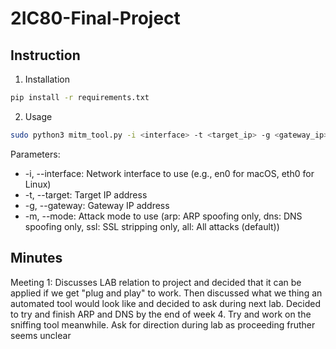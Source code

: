 # 2IC80-Final-Project

## Instruction
1. Installation
```bash
pip install -r requirements.txt
```

2. Usage
```bash
sudo python3 mitm_tool.py -i <interface> -t <target_ip> -g <gateway_ip> -m <mode>
```
Parameters:
- -i, --interface: Network interface to use (e.g., en0 for macOS, eth0 for Linux)
- -t, --target: Target IP address
- -g, --gateway: Gateway IP address
- -m, --mode: Attack mode to use (arp: ARP spoofing only, dns: DNS spoofing only, ssl: SSL stripping only, all: All attacks (default))
## Minutes
Meeting 1:
Discusses LAB relation to project and decided that it can be applied if we get "plug and play" to work.
Then discussed what we thing an automated tool would look like and decided to ask during next lab.
Decided to try and finish ARP and DNS by the end of week 4. Try and work on the sniffing tool meanwhile.
Ask for direction during lab as proceeding fruther seems unclear
